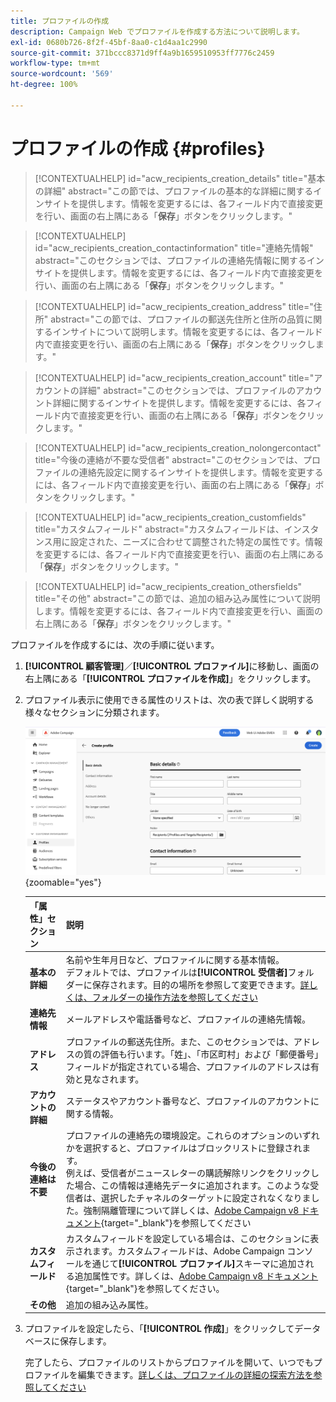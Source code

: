 ```yaml
---
title: プロファイルの作成
description: Campaign Web でプロファイルを作成する方法について説明します。
exl-id: 0680b726-8f2f-45bf-8aa0-c1d4aa1c2990
source-git-commit: 371bccc8371d9ff4a9b1659510953ff7776c2459
workflow-type: tm+mt
source-wordcount: '569'
ht-degree: 100%

---
```


# プロファイルの作成 {#profiles}

>[!CONTEXTUALHELP]
>id="acw_recipients_creation_details"
>title="基本の詳細"
>abstract="この節では、プロファイルの基本的な詳細に関するインサイトを提供します。情報を変更するには、各フィールド内で直接変更を行い、画面の右上隅にある「**保存**」ボタンをクリックします。"

>[!CONTEXTUALHELP]
>id="acw_recipients_creation_contactinformation"
>title="連絡先情報"
>abstract="このセクションでは、プロファイルの連絡先情報に関するインサイトを提供します。情報を変更するには、各フィールド内で直接変更を行い、画面の右上隅にある「**保存**」ボタンをクリックします。"

>[!CONTEXTUALHELP]
>id="acw_recipients_creation_address"
>title="住所"
>abstract="この節では、プロファイルの郵送先住所と住所の品質に関するインサイトについて説明します。情報を変更するには、各フィールド内で直接変更を行い、画面の右上隅にある「**保存**」ボタンをクリックします。"

>[!CONTEXTUALHELP]
>id="acw_recipients_creation_account"
>title="アカウントの詳細"
>abstract="このセクションでは、プロファイルのアカウント詳細に関するインサイトを提供します。情報を変更するには、各フィールド内で直接変更を行い、画面の右上隅にある「**保存**」ボタンをクリックします。"

>[!CONTEXTUALHELP]
>id="acw_recipients_creation_nolongercontact"
>title="今後の連絡が不要な受信者"
>abstract="このセクションでは、プロファイルの連絡先設定に関するインサイトを提供します。情報を変更するには、各フィールド内で直接変更を行い、画面の右上隅にある「**保存**」ボタンをクリックします。"

>[!CONTEXTUALHELP]
>id="acw_recipients_creation_customfields"
>title="カスタムフィールド"
>abstract="カスタムフィールドは、インスタンス用に設定された、ニーズに合わせて調整された特定の属性です。情報を変更するには、各フィールド内で直接変更を行い、画面の右上隅にある「**保存**」ボタンをクリックします。"

>[!CONTEXTUALHELP]
>id="acw_recipients_creation_othersfields"
>title="その他"
>abstract="この節では、追加の組み込み属性について説明します。情報を変更するには、各フィールド内で直接変更を行い、画面の右上隅にある「**保存**」ボタンをクリックします。"

プロファイルを作成するには、次の手順に従います。

1. **[!UICONTROL 顧客管理]**／**[!UICONTROL プロファイル]**&#x200B;に移動し、画面の右上隅にある「**[!UICONTROL プロファイルを作成]**」をクリックします。

1. プロファイル表示に使用できる属性のリストは、次の表で詳しく説明する様々なセクションに分類されます。

   ![](assets/create-profile.png){zoomable=&quot;yes&quot;}

   | 「属性」セクション | 説明 |
   |  ---  |  ---  |
   | **基本の詳細** | 名前や生年月日など、プロファイルに関する基本情報。<br/>デフォルトでは、プロファイルは&#x200B;**[!UICONTROL 受信者]**&#x200B;フォルダーに保存されます。目的の場所を参照して変更できます。[詳しくは、フォルダーの操作方法を参照してください](../get-started/permissions.md#folders) |
   | **連絡先情報** | メールアドレスや電話番号など、プロファイルの連絡先情報。 |
   | **アドレス** | プロファイルの郵送先住所。また、このセクションでは、アドレスの質の評価も行います。「姓」、「市区町村」および「郵便番号」フィールドが指定されている場合、プロファイルのアドレスは有効と見なされます。 |
   | **アカウントの詳細** | ステータスやアカウント番号など、プロファイルのアカウントに関する情報。 |
   | **今後の連絡は不要** | プロファイルの連絡先の環境設定。これらのオプションのいずれかを選択すると、プロファイルはブロックリストに登録されます。<br/>例えば、受信者がニュースレターの購読解除リンクをクリックした場合、この情報は連絡先データに追加されます。このような受信者は、選択したチャネルのターゲットに設定されなくなりました。強制隔離管理について詳しくは、[Adobe Campaign v8 ドキュメント](https://experienceleague.adobe.com/docs/campaign/campaign-v8/send/failures/quarantines.html?lang=ja){target="_blank"}を参照してください |
   | **カスタムフィールド** | カスタムフィールドを設定している場合は、このセクションに表示されます。カスタムフィールドは、Adobe Campaign コンソールを通じて&#x200B;**[!UICONTROL プロファイル]**&#x200B;スキーマに追加される追加属性です。詳しくは、[Adobe Campaign v8 ドキュメント](https://experienceleague.adobe.com/docs/campaign/campaign-v8/developer/shemas-forms/extend-schema.html?lang=ja){target="_blank"}を参照してください。 |
   | **その他** | 追加の組み込み属性。 |

1. プロファイルを設定したら、「**[!UICONTROL 作成]**」をクリックしてデータベースに保存します。

   完了したら、プロファイルのリストからプロファイルを開いて、いつでもプロファイルを編集できます。[詳しくは、プロファイルの詳細の探索方法を参照してください](profile-view.md)
